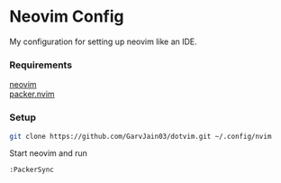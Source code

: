 # Neovim Config

My configuration for setting up neovim like an IDE.

### Requirements

<a href="https://neovim.io/">neovim</a> <br/>
<a href="https://github.com/wbthomason/packer.nvim">packer.nvim</a>

### Setup

```bash
git clone https://github.com/GarvJain03/dotvim.git ~/.config/nvim
```

Start neovim and run

```bash
:PackerSync
```
